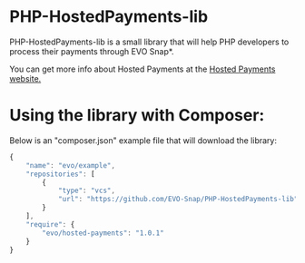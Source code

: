 # PHP-HostedPayments-lib
PHP-HostedPayments-lib is a small library that will help PHP developers to process their payments through EVO Snap*.

You can get more info about Hosted Payments at the [Hosted Payments website.](http://www.evosnap.com/vt-lite/hosted-payments/)

# Using the library with Composer:

Below is an "composer.json" example file that will download the library:

```javascript
{
    "name": "evo/example",
    "repositories": [
        {
            "type": "vcs",
            "url": "https://github.com/EVO-Snap/PHP-HostedPayments-lib"
        }
    ],
    "require": {
        "evo/hosted-payments": "1.0.1"
    }
}
```
